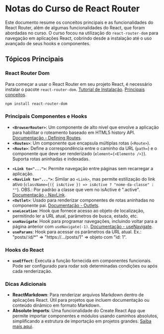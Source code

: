 # Notas do Curso de React Router

Este documento resume os conceitos principais e as funcionalidades do React Router, além de algumas funcionalidades do React, que foram abordadas no curso. O curso focou na utilização do `react-router-dom` para navegação em aplicações React, cobrindo desde a instalação até o uso avançado de seus hooks e componentes.

## Tópicos Principais

### React Router Dom

Para começar a usar o React Router em seu projeto React, é necessário instalar o pacote `react-router-dom`. [Tutorial de Instalação](https://reactrouter.com/en/main/start/tutorial). [Principais conceitos](https://reactrouter.com/en/main/start/concepts).

```bash
npm install react-router-dom
```

### Principais Componentes e Hooks

*   **`<BrowserRouter>`**: Um componente de alto nível que envolve a aplicação para habilitar o roteamento baseado em HTML5 history API. [Documentação - Defining Routes](https://reactrouter.com/en/main/start/concepts#defining-routes).
*   **`<Routes>`**: Um componente que encapsula múltiplas rotas (`<Route>`).
*   **`<Route>`**: Define a correspondência entre o caminho da URL (`path=`) e o componente que deve ser renderizado (`element={<Elemento />}`). Suporta rotas aninhadas e indexadas.
- **`<Link to="...">`**: Permite navegação entre páginas sem recarregar a aplicação.
- **`<NavLink to="...">`**: Similar ao `<Link>`, mas permite estilização do link ativo (`className={({ isActive }) => isActive ? "nome-da-classe" : ""`). OBS.: Por padrão a classe que vem no isActive é ".active". [Documentação - NavLink](https://reactrouter.com/en/main/components/nav-link).
- **`<Outlet>`**: Usado para renderizar componentes de rotas aninhadas no componente pai. [Documentação - Outlets](https://reactrouter.com/en/main/start/concepts#outlets).
- **`useLocation`**: Hook que fornece acesso ao objeto de localização, permitindo ler a URL atual, parâmetros de busca, estado, etc.
- **`useNavigate`**: Hook para programar navegações, incluindo voltar para a página anterior com `useNavigate(-1)`. [Documentação - useNavigate](https://reactrouter.com/en/main/hooks/use-navigate).
- **`useParams`**: Hook para acessar os parâmetros da URL atual. Ex.: "posts/:id/*" => "https://.../posts/1" => objeto com "id: 1".

### Hooks do React

- **`useEffect`**: Executa a função fornecida em componentes funcionais. Pode ser configurado para rodar sob determinadas condições ou após cada renderização.

### Dicas Adicionais

- **ReactMarkdown**: Para renderizar arquivos Markdown dentro de aplicações React. Útil para projetos que incluem documentação ou conteúdo dinâmico em formato Markdown.
- **Absolute Imports**: Uma funcionalidade do Create React App que permite importar componentes e módulos usando caminhos absolutos, simplificando a estrutura de importação em projetos grandes. [Saiba mais aqui](https://create-react-app.dev/docs/importing-a-component/#absolute-imports).

